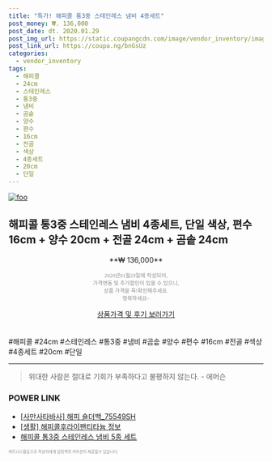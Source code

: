 ```yaml
--- 
title: "특가! 해피콜 통3중 스테인레스 냄비 4종세트" 
post_money: ₩. 136,000 
post_date: dt. 2020.01.29 
post_img_url: https://static.coupangcdn.com/image/vendor_inventory/images/2018/02/01/16/0/319f6044-d115-4f23-b72b-1098e61cf481.jpg 
post_link_url: https://coupa.ng/bnGsUz 
categories: 
  - vendor_inventory 
tags: 
  - 해피콜 
  - 24cm 
  - 스테인레스 
  - 통3중 
  - 냄비 
  - 곰솥 
  - 양수 
  - 편수 
  - 16cm 
  - 전골 
  - 색상 
  - 4종세트 
  - 20cm 
  - 단일 
--- 
```

[![foo](https://static.coupangcdn.com/image/vendor_inventory/images/2018/02/01/16/0/319f6044-d115-4f23-b72b-1098e61cf481.jpg)](https://coupa.ng/bnGsUz) 

## 해피콜 통3중 스테인레스 냄비 4종세트, 단일 색상, 편수 16cm + 양수 20cm + 전골 24cm + 곰솥 24cm 
<p style="text-align: center;">**₩ 136,000**</p> 
<p style="text-align: center;"><span style="color: #898c8f; font-family: Georgia,Times,serif; font-size: 0.75em;">2020년01월29일에 작성되어, <br>가격변동 및 추가할인이 있을 수 있으니,<br> 상품 가격을 꼭!확인해주세요.<br>행복하세요~</span> 
</p>	 
<div markdown="0" style="text-align: center;"><a href="https://coupa.ng/bnGsUz" class="btn btn--success">상품가격 및 후기 보러가기</a></div> 
<br><br> 
  #해피콜 #24cm #스테인레스 #통3중 #냄비 #곰솥 #양수 #편수 #16cm #전골 #색상 #4종세트 #20cm #단일 
<hr> 

> 위대한 사람은 절대로 기회가 부족하다고 불평하지 않는다. - 에머슨 


### POWER LINK

* <a href="https://blog.naver.com/fasyy4321/221785659324" target="_blank">[사만사타바사] 해피 숄더백_75549SH</a>
* <a href="https://blog.naver.com/santokki14/221773482479" target="_blank"> [생활] 해피콜후라이팬티타늄 정보 </a>
* <a href="https://blog.naver.com/fasyy4321/221789576240" target="_blank">해피콜 통3중 스테인레스 냄비 5종 세트</a>

<span style="color: #898c8f; font-family: Georgia,Times,serif; font-size: 0.55em;">파트너스활동으로 작성자에게 일정액의 커미션이 제공될수 있습니다.</span> 
